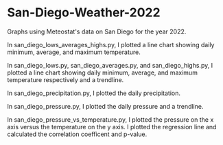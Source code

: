 # San-Diego-Weather-2022
Graphs using Meteostat's data on San Diego for the year 2022.

In san_diego_lows_averages_highs.py, I plotted a line chart showing daily minimum, average, and maximum temperature.

In san_diego_lows.py, san_diego_averages.py, and san_diego_highs.py, I plotted a line chart showing daily minimum, average, and maximum temperature respectively and a trendline.

In san_diego_precipitation.py, I plotted the daily precipitation.

In san_diego_pressure.py, I plotted the daily pressure and a trendline.

In san_diego_pressure_vs_temperature.py, I plotted the pressure on the x axis versus the temperature on the y axis. I plotted the regression line and calculated the correlation coefficent and p-value.
